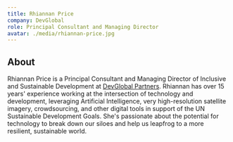 ```yaml
---
title: Rhiannan Price
company: DevGlobal
role: Principal Consultant and Managing Director
avatar: ./media/rhiannan-price.jpg
---
```

## About

Rhiannan Price is a Principal Consultant and Managing Director of Inclusive and Sustainable Development at [DevGlobal Partners](https://dev.global/). Rhiannan has over 15 years' experience working at the intersection of technology and development, leveraging Artificial Intelligence, very high-resolution satellite imagery, crowdsourcing, and other digital tools in support of the UN Sustainable Development Goals. She's passionate about the potential for technology to break down our siloes and help us leapfrog to a more resilient, sustainable world.